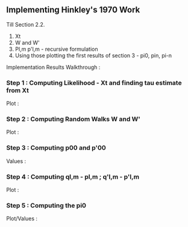 ## Implementing Hinkley's 1970 Work

Till Section 2.2. 

1. Xt
2. W and W'
3. Pl,m p'l,m - recursive formulation
4. Using those plotting the first results of section 3 - pi0, pin, pi-n


Implementation Results Walkthrough : 

### Step 1 : Computing Likelihood - Xt and finding tau estimate from Xt

Plot : 

### Step 2 : Computing Random Walks W and W'

Plot : 

### Step 3 : Computing p00 and p'00 

Values : 

### Step 4 : Computing ql,m - pl,m ; q'l,m - p'l,m

Plot : 

### Step 5 : Computing the pi0 

Plot/Values : 




